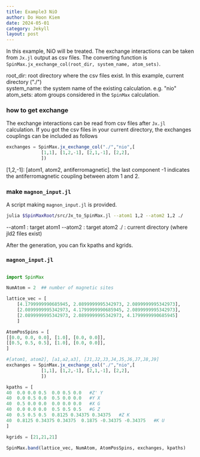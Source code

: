 ```yaml
---
title: Example3 NiO
author: Do Hoon Kiem
date: 2024-05-01
category: Jekyll
layout: post
---
```


In this example, NiO will be treated. The exchange interactions can be taken from `Jx.jl` output as csv files. The converting function is `SpinMax.jx_exchange_col(root_dir, system_name, atom_sets)`.   

root_dir: root directory where the csv files exist. In this example, current directory ("./")  
system_name: the system name of the existing calculation. e.g. "nio"  
atom_sets: atom groups considered in the `SpinMax` calculation.   

### how to get exchange
The exchange interactions can be read from csv files after `Jx.jl` calculation. If you got the csv files in your current directory, the exchanges couplings can be included as follows
```julia
exchanges = SpinMax.jx_exchange_col("./","nio",[
             [1,1], [1,2,-1], [2,1,-1], [2,2],
             ])
```

[1,2,-1]: [atom1, atom2, antiferromagnetic]. the last component -1 indicates the antiferromagnetic coupling between atom 1 and 2. 

### make `magnon_input.jl`
A script making `magnon_input.jl` is provided. 
```bash
julia $SpinMaxRoot/src/Jx_to_SpinMax.jl --atom1 1,2 --atom2 1,2 ./
```

--atom1 : target atom1 
--atom2 : target atom2
./ : current directory (where jld2 files exist)


After the generation, you can fix kpaths and kgrids.

### `magnon_input.jl`
```julia

import SpinMax

NumAtom = 2  ## number of magnetic sites

lattice_vec = [
    [4.1799999990685945, 2.0899999995342973, 2.0899999995342973], 
    [2.0899999995342973, 4.1799999990685945, 2.0899999995342973], 
    [2.0899999995342973, 2.0899999995342973, 4.1799999990685945]
    ]

AtomPosSpins = [
[[0.0, 0.0, 0.0], [1.0], [0.0, 0.0]],
[[0.5, 0.5, 0.5], [1.0], [0.0, 0.0]],
]

#[atom1, atom2], [a1,a2,a3], [J1,J2,J3,J4,J5,J6,J7,J8,J9]
exchanges = SpinMax.jx_exchange_col("./","nio",[
             [1,1], [1,2,-1], [2,1,-1], [2,2],
             ])

kpaths = [
40  0.0 0.0 0.5  0.0 0.5 0.0   #Z' Y
40  0.0 0.5 0.0  0.5 0.0 0.0   #Y X
40  0.5 0.0 0.0  0.0 0.0 0.0   #X G
40  0.0 0.0 0.0  0.5 0.5 0.5   #G Z
40  0.5 0.5 0.5  0.8125 0.34375 0.34375   #Z K
40  0.8125 0.34375 0.34375  0.1875 -0.34375 -0.34375   #K U
]

kgrids = [21,21,21]

SpinMax.band(lattice_vec, NumAtom, AtomPosSpins, exchanges, kpaths)
```